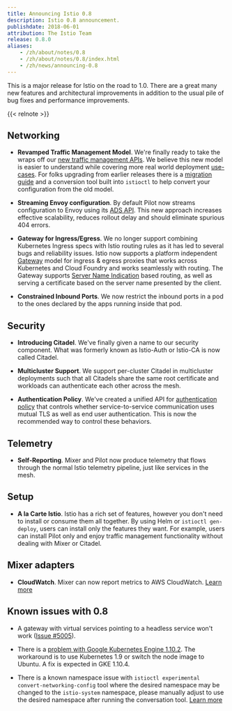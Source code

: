 ```yaml
---
title: Announcing Istio 0.8
description: Istio 0.8 announcement.
publishdate: 2018-06-01
attribution: The Istio Team
release: 0.8.0
aliases:
    - /zh/about/notes/0.8
    - /zh/about/notes/0.8/index.html
    - /zh/news/announcing-0.8
---
```


This is a major release for Istio on the road to 1.0. There are a great many new features and architectural improvements in addition to the usual pile of bug fixes and performance improvements.

{{< relnote >}}

## Networking

- **Revamped Traffic Management Model**. We're finally ready to take the wraps off our
[new traffic management APIs](/blog/2018/v1alpha3-routing/). We believe this new model is easier to understand while covering more real world
deployment [use-cases](/docs/tasks/traffic-management/). For folks upgrading from earlier releases there is a
[migration guide](/docs/setup/upgrade/) and a conversion tool built into `istioctl` to help convert your configuration from the old model.

- **Streaming Envoy configuration**. By default Pilot now streams configuration to Envoy using its [ADS API](https://github.com/envoyproxy/data-plane-api/blob/master/xds_protocol.rst). This new approach increases effective scalability, reduces rollout delay and should eliminate spurious 404 errors.

- **Gateway for Ingress/Egress**. We no longer support combining Kubernetes Ingress specs with Istio routing rules as it has led to several bugs and reliability issues. Istio now supports a platform independent [Gateway](/docs/concepts/traffic-management/#gateways) model for ingress & egress proxies that works across Kubernetes and Cloud Foundry and works seamlessly with routing. The Gateway supports [Server Name Indication](https://en.wikipedia.org/wiki/Server_Name_Indication) based routing,
as well as serving a certificate based on the server name presented by the client.

- **Constrained Inbound Ports**. We now restrict the inbound ports in a pod to the ones declared by the apps running inside that pod.

## Security

- **Introducing Citadel**. We've finally given a name to our security component. What was formerly known as Istio-Auth or Istio-CA is now called Citadel.

- **Multicluster Support**. We support per-cluster Citadel in multicluster deployments such that all Citadels share the same root certificate and workloads can authenticate each other across the mesh.

- **Authentication Policy**. We've created a unified API for [authentication policy](/docs/tasks/security/authentication/authn-policy/) that controls whether service-to-service communication uses mutual TLS as well as end user authentication. This is now the recommended way to control these behaviors.

## Telemetry

- **Self-Reporting**. Mixer and Pilot now produce telemetry that flows through the normal
Istio telemetry pipeline, just like services in the mesh.

## Setup

- **A la Carte Istio**. Istio has a rich set of features, however you don't need to install or consume them all together. By using
Helm or `istioctl gen-deploy`, users can install only the features they want. For example, users can install Pilot only and enjoy traffic
management functionality without dealing with Mixer or Citadel.

## Mixer adapters

- **CloudWatch**. Mixer can now report metrics to AWS CloudWatch.
[Learn more](/docs/reference/config/policy-and-telemetry/adapters/cloudwatch/)

## Known issues with 0.8

- A gateway with virtual services pointing to a headless service won't work ([Issue #5005](https://github.com/istio/istio/issues/5005)).

- There is a [problem with Google Kubernetes Engine 1.10.2](https://github.com/istio/istio/issues/5723). The workaround is to use Kubernetes 1.9 or switch the node image to Ubuntu. A fix is expected in GKE 1.10.4.

- There is a known namespace issue with `istioctl experimental convert-networking-config` tool where the desired namespace may be changed to the `istio-system` namespace, please manually adjust to use the desired namespace after running the conversation tool.   [Learn more](https://github.com/istio/istio/issues/5817)
